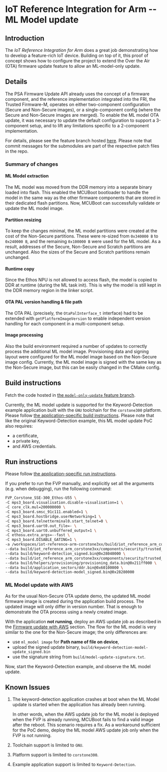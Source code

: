 # IoT Reference Integration for Arm -- ML Model update

## Introduction

The *IoT Reference Integration for Arm* does a great job demonstrating how to
develop a feature-rich IoT device. Building on top of it, this proof of concept
shows how to configure the project to extend the Over the Air (OTA) firmware
update feature to allow an ML-model-only update.

## Details

The PSA Firmware Update API already uses the concept of a firmware component,
and the reference implementation integrated into the FRI, the Trusted
Firmware-M, operates on either two-component configuration (Secure and
Non-Secure images), or a single-component config (where the Secure and
Non-Secure images are merged). To enable the ML model OTA update, it was
necessary to update the default configuration to support a 3-component setup,
and to lift any limitations specific to a 2-component implementation.

For details, please see the feature branch hosted [here][poc-branch]. Please
note that commit messages for the submodules are part of the respective patch
files in the repo.

### Summary of changes

#### ML Model extraction

The ML model was moved from the DDR memory into a separate binary loaded into
flash. This enabled the MCUBoot bootloader to handle the model in the same way
as the other firmware components that are stored in their dedicated flash
partitions. Now, MCUBoot can successfully validate or update the ML model image.

#### Partition resizing

To keep the changes minimal, the ML model partitions were created at the cost of
the Non-Secure partitions. These were re-sized from `0x340000 B` to
`0x240000 B`, and the remaining `0x100000 B` were used for the ML model. As a
result, addresses of the Secure, Non-Secure and Scratch partitions are
unchanged. Also the sizes of the Secure and Scratch partitions remain unchanged.

#### Runtime copy

Since the Ethos NPU is not allowed to access flash, the model is copied to DDR
at runtime (during the ML task init). This is why the model is still kept in the
DDR memory region in the linker script.

#### OTA PAL version handling & file path

The OTA PAL (precisely, the `OtaPalInterface_t` interface) had to be extended
with `getPlatformImageVersion` to enable independent version handling for each
component in a multi-component setup.

#### Image processing

Also the build environment required a number of updates to correctly process the
additional ML model image. Provisioning data and signing layout were configured
for the ML model image based on the Non-Secure image config. Currently, the ML
model image is signed with the same key as the Non-Secure image, but this can be
easily changed in the CMake config.

## Build instructions

Fetch the code hosted in [the `model-only-update` feature branch][poc-branch].

Currently, the ML model update is supported for the Keyword-Detection example
application built with the `GNU` toolchain for the `corstone300` platform.
Please follow [the application-specific build instructions](docs/applications/keyword_detection.md).
Please note that like the original Keyword-Detection example, this ML model
update PoC also requires:

- a certificate,
- a private key,
- and AWS credentials.

## Run instructions

Please follow [the application-specific run instructions](docs/applications/keyword_detection.md).

If you prefer to run the FVP manually, and explicitly set all the arguments
(e.g. when debugging), run the following command:

```bash
FVP_Corstone_SSE-300_Ethos-U55 \
-C mps3_board.visualisation.disable-visualisation=1 \
-C core_clk.mul=200000000 \
-C mps3_board.smsc_91c111.enabled=1 \
-C mps3_board.hostbridge.userNetworking=1 \
-C mps3_board.telnetterminal0.start_telnet=0 \
-C mps3_board.uart0.out_file=- \
-C mps3_board.uart0.unbuffered_output=1 \
-C ethosu.extra_args=--fast \
-C mps3_board.DISABLE_GATING=1 \
-a /workspaces/iot-reference-arm-corstone3xx/build/iot_reference_arm_corstone3xx/components/security/trusted_firmware-m/integration/trusted_firmware-m-build-prefix/src/trusted_firmware-m-build-build/bin/bl2.axf \
--data build/iot_reference_arm_corstone3xx/components/security/trusted_firmware-m/integration/trusted_firmware-m-build-prefix/src/trusted_firmware-m-build-build/api_ns/bin/encrypted_provisioning_bundle.bin@0x10022000 \
--data build/keyword-detection_signed.bin@0x28040000 \
--data build/iot_reference_arm_corstone3xx/components/security/trusted_firmware-m/integration/trusted_firmware-m-build-prefix/src/trusted_firmware-m-build-build/api_ns/bin/tfm_s_signed.bin@0x38000000 \
--data build/helpers/provisioning/provisioning_data.bin@0x211ff000 \
--data build/application_sectors/ddr.bin@0x60100000 \
--data build/keyword-detection-model_signed.bin@0x28280000
```

### ML Model update with AWS

As for the usual Non-Secure OTA update demo, the updated ML model firmware image
is created during the application build process. The updated image will only
differ in version number. That is enough to demonstrate the OTA process using a
newly created image.

With the application **not running**, deploy an AWS update job as described in the
[Firmware update with AWS](docs/applications/aws_iot/aws_iot_cloud_connection.md)
section. The flow for the ML model is very similar to the one for the Non-Secure
image; the only differences are:

- use `ml_model image` for **Path name of file on device**,
- upload the signed update binary, `build/keyword-detection-model-update_signed.bin`
- use the signature string from `build/model-update-signature.txt`.

Now, start the Keyword-Detection example, and observe the ML model update.

## Known Issues

1. The keyword-detection application crashes at boot when the ML Model update is
started when the application has already been running.

    In other words, when the AWS update job for the ML model is deployed when
    the FVP is already running, MCUBoot fails to find a valid image after the
    reboot. This scenario requires a fix. As a workaround sufficient for the PoC
    demo, deploy the ML model AWS update job only when the FVP is not running.
1. Toolchain support is limited to `GNU`.
1. Platform support is limited to `corstone300`.
1. Example application support is limited to `Keyword-Detection`.

[poc-branch]: https://gitlab.oss.arm.com/engineering/iot-m-sw/dev/freertos-staging/iot-reference-arm-corstone3xx/-/tree/dev/filjag01/model-only-update
